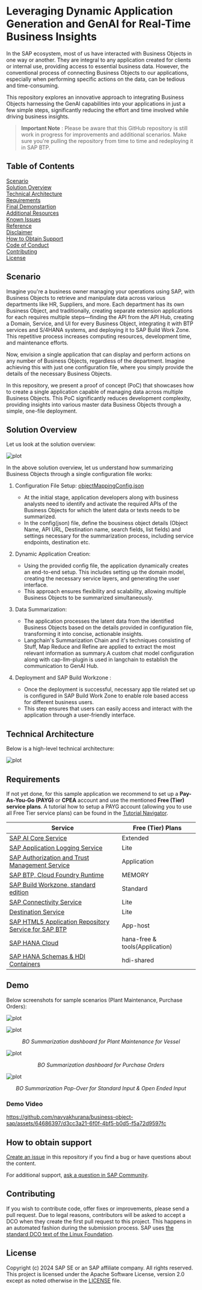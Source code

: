 
# Leveraging Dynamic Application Generation and GenAI for Real-Time Business Insights
In the SAP ecosystem, most of us have interacted with Business Objects in one way or another. They are integral to any application created for clients or internal use, providing access to essential business data. However, the conventional process of connecting Business Objects to our applications, especially when performing specific actions on the data, can be tedious and time-consuming. 

This repository explores an innovative approach to integrating Business Objects harnessing the GenAI capabilities into your applications in just a few simple steps, significantly reducing the effort and time involved while driving business insights.

> **Important Note** : Please be aware that this GitHub repository is still work in progress for improvements and additional scenarios. Make sure you're pulling the repository from time to time and redeploying it in SAP BTP.

<!-- Register repository https://api.reuse.software/register, then add REUSE badge:
[![REUSE status](https://api.reuse.software/badge/github.com/SAP-samples/REPO-NAME)](https://api.reuse.software/info/github.com/SAP-samples/REPO-NAME) -->

## Table of Contents

[Scenario](#scenario)\
[Solution Overview](#solution-overview)\
[Technical Architecture](#technical-architecture)\
[Requirements](#requirements)\
[Final Demonstartion](#demo)\
[Additional Resources](#additional-resources)\
[Known Issues](#known-issues)\
[Reference](#reference)\
[Disclaimer](#disclaimer)\
[How to Obtain Support](#how-to-obtain-support)\
[Code of Conduct](#codeofconduct)\
[Contributing](#contributing)\
[License](#license)

## Scenario

Imagine you're a business owner managing your operations using SAP, with Business Objects to retrieve and manipulate data across various departments like HR, Suppliers, and more. Each department has its own Business Object, and traditionally, creating separate extension applications for each requires multiple steps—finding the API from the API Hub, creating a Domain, Service, and UI for every Business Object, integrating it with BTP services and S/4HANA systems, and deploying it to SAP Build Work Zone. This repetitive process increases computing resources, development time, and maintenance efforts.

Now, envision a single application that can display and perform actions on any number of Business Objects, regardless of the department. Imagine achieving this with just one configuration file, where you simply provide the details of the necessary Business Objects.

In this repository, we present a proof of concept (PoC) that showcases how to create a single application capable of managing data across multiple Business Objects. This PoC significantly reduces development complexity, providing insights into various master data Business Objects through a simple, one-file deployment.

## Solution Overview

Let us look at the solution overview:

![plot](./docs/images/soln-arch.svg)

In the above solution overview, let us understand how summarizing Business Objects through a single configuration file works:

1. Configuration File Setup: [objectMappingConfig.json](./srv/config/objectMappingConfig.json)

    - At the initial stage, application developers along with business analysts need to identify and activate the required APIs of the Business Objects for which the latent data or texts needs to be summarized.
    - In the config(json) file, define the bousiness object details (Object Name, API URL, Destination name, search fields, list fields) and settings necessary for the summarization process, including service endpoints, destination etc.

2. Dynamic Application Creation:

    - Using the provided config file, the application dynamically creates an end-to-end setup. This includes setting up the domain model, creating the necessary service layers, and generating the user interface.
    - This approach ensures flexibility and scalability, allowing multiple Business Objects to be summarized simultaneously.

3. Data Summarization:

    - The application processes the latent data from the identified Business Objects based on the details provided in configuration file, transforming it into concise, actionable insights.
    - Langchain's Summarization Chain and it's techniques consisting of Stuff, Map Reduce and Refine are applied to extract the most relevant information as summary.A custom chat model configuration along with cap-llm-plugin is used in langchain to establish the communication to GenAI Hub.

4. Deployment and SAP Build Workzone :

    - Once the deployment is successful, necessary app tile related set up is configured in SAP Build Work Zone to enable role based access for different business users.
    - This step ensures that users can easily access and interact with the application through a user-friendly interface.

## Technical Architecture
Below is a high-level technical architecture:

![plot](./docs/images/BOSummarization-Ref-Arch.png)


## Requirements
If not yet done, for this sample application we recommend to set up a **Pay-As-You-Go (PAYG)** or **CPEA** account and use the mentioned **Free (Tier) service plans**. A tutorial how to setup a PAYG account (allowing you to use all Free Tier service plans) can be found in the [Tutorial Navigator](https://developers.sap.com/tutorials/btp-free-tier-account.html). 

| Service                           | Free (Tier)  Plans  |
|-----------------------------------|---------------------|
| [SAP AI Core Service](https://discovery-center.cloud.sap/protected/index.html#/serviceCatalog/sap-ai-core?region=all) | Extended |
| [SAP Application Logging Service](https://discovery-center.cloud.sap/serviceCatalog/application-logging-service/?region=all) | Lite |
| [SAP Authorization and Trust Management Service](https://discovery-center.cloud.sap/serviceCatalog/authorization-and-trust-management-service?region=all&tab=feature)| Application |
| [SAP BTP, Cloud Foundry Runtime](https://discovery-center.cloud.sap/serviceCatalog/cloud-foundry-runtime?region=all) | MEMORY |
| [SAP Build Workzone, standard edition](https://discovery-center.cloud.sap/protected/index.html#/serviceCatalog/sap-build-work-zone-standard-edition?region=all) | Standard |
| [SAP Connectivity Service](https://discovery-center.cloud.sap/serviceCatalog/connectivity-service?region=all) | Lite |
| [Destination Service](https://discovery-center.cloud.sap/serviceCatalog/destination?service_plan=lite&region=all&commercialModel=cloud) | Lite |
| [SAP HTML5 Application Repository Service for SAP BTP](https://discovery-center.cloud.sap/serviceCatalog/html5-application-repository-service?region=all) | App-host |
| [SAP HANA Cloud](https://discovery-center.cloud.sap/serviceCatalog/sap-hana-cloud?tab=customerreference&region=all) | hana-free & tools(Application) |
| [SAP HANA Schemas & HDI Containers](https://help.sap.com/docs/SAP_HANA_PLATFORM/3823b0f33420468ba5f1cf7f59bd6bd9/e28abca91a004683845805efc2bf967c.html?version=2.0.04&locale=en-US) | hdi-shared |

## Demo
Below screenshots for sample scenarios (Plant Maintenance, Purchase Orders):

![plot](./docs/images/bos-tile.png)

![plot](./docs/images/bos-equipment.png)
<p align=center><i> BO Summarization dashboard for Plant Maintenance for Vessel </i></p>

![plot](./docs/images/bos-supplier.png)
<p align=center><i> BO Summarization dashboard for Purchase Orders </i></p>

![plot](./docs/images/pop-over-summarization-params.png)
<p align=center><i> BO Summarization Pop-Over for Standard Input & Open Ended Input </i></p>

### Demo Video

https://github.com/navyakhurana/business-object-sap/assets/64686397/d3cc3a21-6f0f-4bf5-b0d5-f5a72d9597fc

## How to obtain support
[Create an issue](https://github.com/SAP-samples/<repository-name>/issues) in this repository if you find a bug or have questions about the content.
 
For additional support, [ask a question in SAP Community](https://answers.sap.com/questions/ask.html).

## Contributing
If you wish to contribute code, offer fixes or improvements, please send a pull request. Due to legal reasons, contributors will be asked to accept a DCO when they create the first pull request to this project. This happens in an automated fashion during the submission process. SAP uses [the standard DCO text of the Linux Foundation](https://developercertificate.org/).

## License
Copyright (c) 2024 SAP SE or an SAP affiliate company. All rights reserved. This project is licensed under the Apache Software License, version 2.0 except as noted otherwise in the [LICENSE](LICENSE) file.
